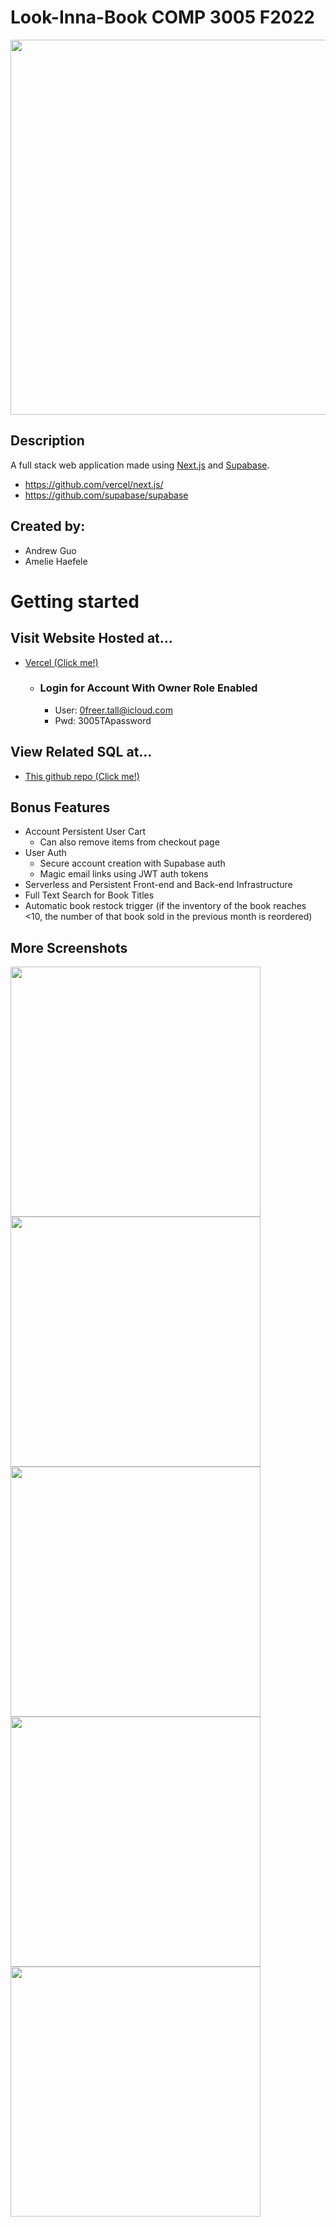 # Look-Inna-Book COMP 3005 F2022

<img src="https://sglmmwjtjabvodozbyni.supabase.co/storage/v1/object/public/screenshots/landing_page.png" width="600" />

## Description
A full stack web application made using [Next.js](https://nextjs.org/) and [Supabase](https://supabase.com/).
- https://github.com/vercel/next.js/
- https://github.com/supabase/supabase

## Created by:
- Andrew Guo
- Amelie Haefele

# Getting started

## Visit Website Hosted at...
- [Vercel (Click me!)](https://look-inna-book.vercel.app/)
  - ### Login for Account With Owner Role Enabled
    - User: 0freer.tall@icloud.com
    - Pwd: 3005TApassword

## View Related SQL at...
- [This github repo (Click me!)](https://github.com/andGuo/look-inna-book-sql)

## Bonus Features
- Account Persistent User Cart
    - Can also remove items from checkout page
- User Auth
    - Secure account creation with Supabase auth
    - Magic email links using JWT auth tokens
- Serverless and Persistent Front-end and Back-end Infrastructure
- Full Text Search for Book Titles
- Automatic book restock trigger (if the inventory of the book reaches <10, the number of that book sold in the previous month is reordered)

## More Screenshots
<img src="https://sglmmwjtjabvodozbyni.supabase.co/storage/v1/object/public/screenshots/login.png" width="400" />

<img src="https://sglmmwjtjabvodozbyni.supabase.co/storage/v1/object/public/screenshots/owner_access_page.png" width="400" />

<img src="https://sglmmwjtjabvodozbyni.supabase.co/storage/v1/object/public/screenshots/report_page.png" width="400" />

<img src="https://sglmmwjtjabvodozbyni.supabase.co/storage/v1/object/public/screenshots/checkout_page.png" width="400" />

<img src="https://sglmmwjtjabvodozbyni.supabase.co/storage/v1/object/public/screenshots/profile_page.png" width="400" />